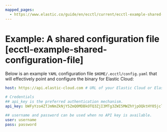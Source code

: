 ```yaml
---
mapped_pages:
  - https://www.elastic.co/guide/en/ecctl/current/ecctl-example-shared-configuration-file.html
---
```


# Example: A shared configuration file [ecctl-example-shared-configuration-file]

Below is an example `YAML` configuration file `$HOME/.ecctl/config.yaml` that will effectively point and configure the binary for Elastic Cloud:

```yaml
host: https://api.elastic-cloud.com # URL of your Elastic Cloud or Elastic Cloud Enterprise API endpoint

# Credentials
## api_key is the preferred authentication mechanism.
api_key: bWFyYzo4ZTJmNmZkNjY5ZmQ0MDBkOTQ3ZjI3MTg3ZWI5MWZhYjpOQktHY05jclE0cTBzcUlnTXg3QTd3

## username and password can be used when no API key is available.
user: username
pass: password
```

